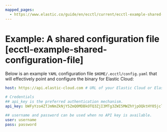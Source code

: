 ```yaml
---
mapped_pages:
  - https://www.elastic.co/guide/en/ecctl/current/ecctl-example-shared-configuration-file.html
---
```


# Example: A shared configuration file [ecctl-example-shared-configuration-file]

Below is an example `YAML` configuration file `$HOME/.ecctl/config.yaml` that will effectively point and configure the binary for Elastic Cloud:

```yaml
host: https://api.elastic-cloud.com # URL of your Elastic Cloud or Elastic Cloud Enterprise API endpoint

# Credentials
## api_key is the preferred authentication mechanism.
api_key: bWFyYzo4ZTJmNmZkNjY5ZmQ0MDBkOTQ3ZjI3MTg3ZWI5MWZhYjpOQktHY05jclE0cTBzcUlnTXg3QTd3

## username and password can be used when no API key is available.
user: username
pass: password
```

